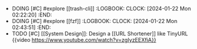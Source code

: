 - DOING [#C] #explore [[trash-cli]]
  :LOGBOOK:
  CLOCK: [2024-01-22 Mon 02:22:20]
  :END:
- DOING [#C] #explore [[fzf]]
  :LOGBOOK:
  CLOCK: [2024-01-22 Mon 02:43:51]
  :END:
- TODO [#C] [[System Design]]: Design a [[URL Shortener]] like TinyURL
  {{video https://www.youtube.com/watch?v=zgIyzEEXfiA}}
